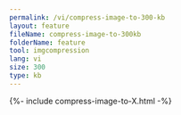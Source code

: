 ```yaml
---
permalink: /vi/compress-image-to-300-kb
layout: feature
fileName: compress-image-to-300kb
folderName: feature
tool: imgcompression
lang: vi
size: 300
type: kb
---
```


{%- include compress-image-to-X.html -%}
